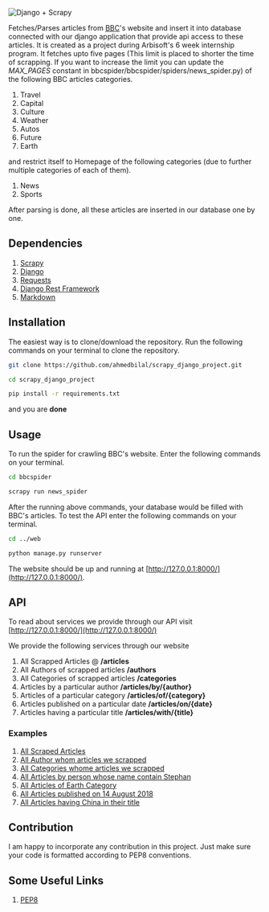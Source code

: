 ![Django + Scrapy](https://image.ibb.co/iNEpYU/django_plus_scrapy.png)

Fetches/Parses articles from [BBC](http://www.bbc.com/)'s website and insert it into database connected with our django application that provide
api access to these articles. It is created as a project during Arbisoft's 6 week internship program. It fetches 
upto five pages (This limit is placed to shorter the time of scrapping. If you want to increase the limit you can update
the *MAX_PAGES* constant in bbcspider/bbcspider/spiders/news_spider.py) of the following BBC articles categories.
1. Travel
2. Capital
3. Culture
4. Weather
5. Autos
6. Future
7. Earth

and restrict itself to Homepage of the following categories (due to further multiple categories of each of them).
1. News
2. Sports

After parsing is done, all these articles are inserted in our database one by one.

## Dependencies
1. [Scrapy](https://scrapy.org/)
2. [Django](https://www.djangoproject.com/)
3. [Requests](http://docs.python-requests.org/en/master/)
4. [Django Rest Framework](http://www.django-rest-framework.org/)
5. [Markdown](https://pypi.org/project/Markdown/)

## Installation
The easiest way is to clone/download the repository. Run the following commands on your terminal to clone the repository.
```bash
git clone https://github.com/ahmedbilal/scrapy_django_project.git
```
```bash
cd scrapy_django_project
```
```bash
pip install -r requirements.txt
```
and you are **done**

## Usage
To run the spider for crawling BBC's website. Enter the following commands on your terminal.
```bash
cd bbcspider
```
```bash
scrapy run news_spider
```
After the running above commands, your database would be filled with BBC's articles. To test the API enter the following commands on your terminal.
```bash
cd ../web
```
```bash
python manage.py runserver
```
The website should be up and running at [http://127.0.0.1:8000/](http://127.0.0.1:8000/).

## API
To read about services we provide through our API visit [http://127.0.0.1:8000/](http://127.0.0.1:8000/)

We provide the following services through our website
1. All Scrapped Articles @ **/articles**
2. All Authors of scrapped articles **/authors**
3. All Categories of scrapped articles **/categories**
4. Articles by a particular author **/articles/by/{author}**
5. Articles of a particular category **/articles/of/{category}**
6. Articles published on a particular date **/articles/on/{date}**
7. Articles having a particular title **/articles/with/{title}**

### Examples
1. [All Scraped Articles](http://127.0.0.1:8000/articles)
2. [All Author whom articles we scrapped](http://127.0.0.1:8000/authors)
3. [All Categories whome articles we scrapped](http://127.0.0.1:8000/categories)
3. [All Articles by person whose name contain Stephan](http://127.0.0.1:8000/articles/by/Stephen)
4. [All Articles of Earth Category](http://127.0.0.1:8000/articles/of/earth)
5. [All Articles published on 14 August 2018](http://127.0.0.1:8000/articles/on/14%20August%202018)
6. [All Articles having China in their title](http://127.0.0.1:8000/articles/with/china)

## Contribution
I am happy to incorporate any contribution in this project. Just make sure your code is formatted according to PEP8 conventions.


## Some Useful Links
1. [PEP8](http://pep8.org)

